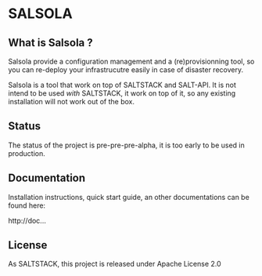 SALSOLA
=======

## What is Salsola ?

Salsola provide a configuration management and a (re)provisionning tool, 
so you can re-deploy your infrastrucutre easily in case of disaster recovery.

Salsola is a tool that work on top of SALTSTACK and SALT-API.
It is not intend to be used *with* SALTSTACK, it work on top of it,
so any existing installation will not work out of the box.

## Status

The status of the project is pre-pre-pre-alpha, it is too early to be used in production.

## Documentation

Installation instructions, quick start guide, an other documentations can be found here:

http://doc...

## License

As SALTSTACK, this project is released under Apache License 2.0

